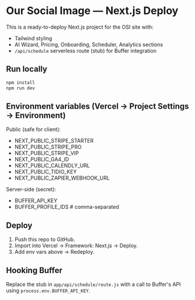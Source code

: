 # Our Social Image — Next.js Deploy

This is a ready-to-deploy Next.js project for the OSI site with:
- Tailwind styling
- AI Wizard, Pricing, Onboarding, Scheduler, Analytics sections
- `/api/schedule` serverless route (stub) for Buffer integration

## Run locally
```bash
npm install
npm run dev
```

## Environment variables (Vercel → Project Settings → Environment)
Public (safe for client):
- NEXT_PUBLIC_STRIPE_STARTER
- NEXT_PUBLIC_STRIPE_PRO
- NEXT_PUBLIC_STRIPE_VIP
- NEXT_PUBLIC_GA4_ID
- NEXT_PUBLIC_CALENDLY_URL
- NEXT_PUBLIC_TIDIO_KEY
- NEXT_PUBLIC_ZAPIER_WEBHOOK_URL

Server-side (secret):
- BUFFER_API_KEY
- BUFFER_PROFILE_IDS  # comma-separated

## Deploy
1. Push this repo to GitHub.
2. Import into Vercel → Framework: Next.js → Deploy.
3. Add env vars above → Redeploy.

## Hooking Buffer
Replace the stub in `app/api/schedule/route.js` with a call to Buffer's API using `process.env.BUFFER_API_KEY`.
